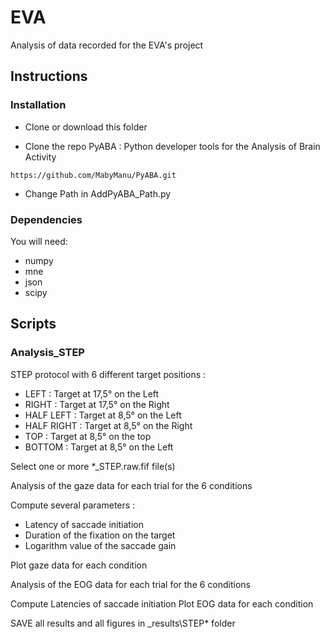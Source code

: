 # EVA
Analysis of data recorded for the EVA's project

## Instructions

### Installation
- Clone or download this folder

- Clone the repo PyABA : Python developer tools for the Analysis of Brain Activity

`` https://github.com/MabyManu/PyABA.git ``

- Change Path in AddPyABA_Path.py

### Dependencies
You will need:

- numpy
- mne
- json
- scipy



## Scripts

### Analysis_STEP
STEP protocol with 6 different target positions :
- LEFT : Target at 17,5° on the Left
- RIGHT : Target at 17,5° on the Right
- HALF LEFT : Target at 8,5° on the Left
- HALF RIGHT : Target at 8,5° on the Right
- TOP : Target at 8,5° on the top
- BOTTOM : Target at 8,5° on the Left


Select one or more *_STEP.raw.fif file(s)


Analysis of the gaze data for each trial for the 6 conditions

Compute several parameters :
- Latency of saccade initiation
- Duration of the fixation on the target
- Logarithm value of the saccade gain

Plot gaze data for each condition




Analysis of the EOG data for each trial for the 6 conditions

Compute Latencies of saccade initiation
Plot EOG data for each condition



SAVE all results and all figures in _results\STEP\* folder
